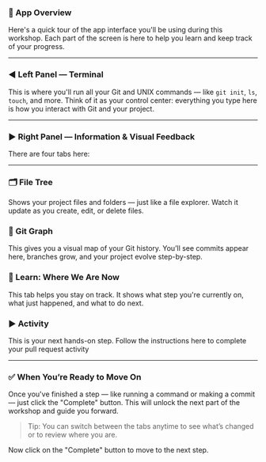 ### 🧭 App Overview
Here's a quick tour of the app interface you'll be using during this workshop. Each part of the screen is here to help you learn and keep track of your progress.

--- 

### ◀️ Left Panel — Terminal
This is where you'll run all your Git and UNIX commands — like `git init`, `ls`, `touch`, and more.
Think of it as your control center: everything you type here is how you interact with Git and your project.

---

### ▶️ Right Panel — Information & Visual Feedback
There are four tabs here:

---

### 🗂️ File Tree

Shows your project files and folders — just like a file explorer.
Watch it update as you create, edit, or delete files.

### 🌳 Git Graph

This gives you a visual map of your Git history.
You’ll see commits appear here, branches grow, and your project evolve step-by-step.

### 📘 Learn: Where We Are Now

This tab helps you stay on track.
It shows what step you're currently on, what just happened, and what to do next.

### ▶️ Activity

This is your next hands-on step. Follow the instructions here to complete your pull request activity

---

### ✅ When You’re Ready to Move On

Once you've finished a step — like running a command or making a commit — just click the "Complete" button.
This will unlock the next part of the workshop and guide you forward.

> Tip: You can switch between the tabs anytime to see what’s changed or to review where you are.

Now click on the "Complete" button to move to the next step.